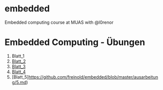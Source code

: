# embedded
Embedded computing course at MUAS with @l0renor
# Embedded Computing - Übungen
1. Blatt_1
2. [Blatt_2](https://github.com/freinold/embedded/blob/master/ausarbeitung/Blatt_2.md)
3. [Blatt_3](https://github.com/freinold/embedded/blob/master/ausarbeitung/Blatt_2.md)
4. [Blatt_4](https://github.com/freinold/embedded/blob/master/ausarbeitung/Blatt_4.md)
5. [Blatt_5]https://github.com/freinold/embedded/blob/master/ausarbeitung/5.md)

